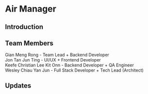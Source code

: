 # Air Manager

## Introduction

## Team Members

Gian Meng Rong - Team Lead + Backend Developer <br>
Jon Tan Jun Ting - UI/UX + Frontend Developer <br>
Keefe Christian Lee Kit Onn - Backend Developer + QA Engineer <br>
Wesley Chiau Yan Jun - Full Stack Developer + Tech Lead (Architect)

## Updates
